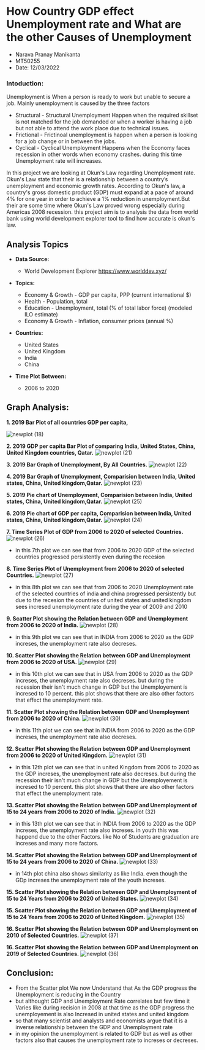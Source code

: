 # How Country GDP effect Unemployment rate and What are the other Causes of Unemployment
- Narava Pranay Manikanta
- MT50255
- Date: 12/03/2022

### Intoduction:
Unemployment is When a person is ready to work but unable to secure a job. Mainly unemployment is caused by the three factors 
- Structural - Structural Unemployment Happen when the required skillset is not matched for the job demanded or when a worker is having a job but not able to attend the work place due to technical issues.
- Frictional - Frictinoal unemployment is happen when a person is looking for a job change or in between the jobs.
- Cyclical - Cyclical Unemployment Happens when the Economy faces recession in other words when economy crashes. during this time Unemployment rate will increases.  

In this project we are looking at Okun's Law regarding Unemployment rate. Okun's Law state that their is a relationship between a country’s unemployment and economic growth rates.
According to Okun's law, a country's gross domestic product (GDP) must expand at a pace of around 4% for one year in order to achieve a 1% reduction in unemployment.But their are 
some time where Okun's Law proved wrong especially during Americas 2008 recession. this project aim is to analysis the data from world bank using world development explorer tool to 
find how accurate is okun's law.

## Analysis Topics
- **Data Source:**
  -  World Development Explorer  https://www.worlddev.xyz/

- **Topics:**
  - Economy & Growth - GDP per capita, PPP (current international $)
  -  Health - Population, total
  - Education - Unemployment, total (% of total labor force) (modeled ILO estimate)
  - Economy & Growth - Inflation, consumer prices (annual %)
- **Countries:**
  - United States
  - United Kingdom
  - India
  - China
- **Time Plot Between:**
  - 2006 to 2020 
 
## Graph Analysis:
**1. 2019 Bar Plot of all countries GDP per capita,**

![newplot (18)](https://user-images.githubusercontent.com/98778023/158041525-565b338c-768f-42f1-91cd-56db2c5157ee.png)

**2. 2019 GDP per capita Bar Plot of comparing India, United States, China, United Kingdom countries, Qatar.**
![newplot (21)](https://user-images.githubusercontent.com/98778023/158041624-6796af99-9b75-4888-a706-da1d8cbb6d6b.png)

**3. 2019 Bar Graph of Unemployment, By All Countries.**
![newplot (22)](https://user-images.githubusercontent.com/98778023/158041751-018e10ac-151f-4406-a151-4099d2ff03d0.png)

**4. 2019 Bar Graph of Unemployment, Comparision between India, United states, China, United kingdom,Qatar.**
![newplot (23)](https://user-images.githubusercontent.com/98778023/158041830-97c53cb6-9c8a-4687-94c2-366dbf9c369d.png)

**5. 2019 Pie chart of Unemployment, Comparision between India, United states, China, United kingdom,Qatar.**
![newplot (25)](https://user-images.githubusercontent.com/98778023/158041903-9511f55f-9717-46a5-8661-47284840d815.png)

**6. 2019 Pie chart of GDP per capita, Comparision between India, United states, China, United kingdom,Qatar.**
![newplot (24)](https://user-images.githubusercontent.com/98778023/158041941-1e331324-ee92-4d3c-b148-9e049fbab324.png)

**7. Time Series Plot of GDP from 2006 to 2020 of selected Countries.**
![newplot (26)](https://user-images.githubusercontent.com/98778023/158042030-4ab58836-586a-4f4d-9417-7b8b1e7bf88f.png)
 - in this 7th plot we can see that from 2006 to 2020 GDP of the selected countries progressed persistently even during the recesion 

**8. Time Series Plot of Unemployment from 2006 to 2020 of selected Countries.**
![newplot (27)](https://user-images.githubusercontent.com/98778023/158042079-737d8b2e-e421-40fa-a418-5cce8d5ffa5f.png)
- in this 8th plot we can see that from 2006 to 2020 Unemployment rate of the selected countries of india and china progressed persistently but due to the recesion
the countries of united states and united kingdom sees incresed unemployment rate during the year of 2009 and 2010  

**9. Scatter Plot showing the Relation between GDP and Unemployment from 2006 to 2020 of India.**
![newplot (28)](https://user-images.githubusercontent.com/98778023/158044706-a1a287df-02d6-4090-b105-4b0be998f189.png)
-  in this 9th plot we can see that in INDIA from 2006 to 2020 as the GDP increses, the unemployment rate also decreses. 

**10. Scatter Plot showing the Relation between GDP and Unemployment from 2006 to 2020 of USA.**
![newplot (29)](https://user-images.githubusercontent.com/98778023/158044724-eb070914-c622-4ce5-9385-0822c955cfd2.png)
-  in this 10th plot we can see that in USA from 2006 to 2020 as the GDP increses, the unemployment rate also decreses. but during the recession their isn't much change in GDP
but the Unemployement is incresed to 10 percent. this plot shows that there are also other factors that effect the unemployment rate.   

**11. Scatter Plot showing the Relation between GDP and Unemployment from 2006 to 2020 of China.**
![newplot (30)](https://user-images.githubusercontent.com/98778023/158044766-04637c7b-f4e0-44af-b8e0-b174b3f0520f.png)
-  in this 11th plot we can see that in INDIA from 2006 to 2020 as the GDP increses, the unemployment rate also decreses. 

**12. Scatter Plot showing the Relation between GDP and Unemployment from 2006 to 2020 of United Kingdom.**
![newplot (31)](https://user-images.githubusercontent.com/98778023/158044797-1e07f2c7-6ef5-4338-be99-c69d57281ee7.png)
- in this 12th plot we can see that in united Kingdom from 2006 to 2020 as the GDP increses, the unemployment rate also decreses. but during the recession their isn't much change in GDP
but the Unemployement is incresed to 10 percent. this plot shows that there are also other factors that effect the unemployment rate.   

**13. Scatter Plot showing the Relation between GDP and Unemployment of 15 to 24 years from 2006 to 2020 of India.**
![newplot (32)](https://user-images.githubusercontent.com/98778023/158044932-0381c0dc-621d-4ba2-9a56-68e6900be6d9.png)
-  in this 13th plot we can see that in INDIA from 2006 to 2020 as the GDP increses, the unemployment rate also increses. in youth this was happend due to the other Factors.
like No of Students are graduation are increses and many more factors.


**14. Scatter Plot showing the Relation between GDP and Unemployment of 15 to 24 years from 2006 to 2020 of China.**
![newplot (33)](https://user-images.githubusercontent.com/98778023/158044946-9d560874-69d9-4747-b770-3a0e715cff98.png)
- in 14th plot china also shows similarity as like India. even though the GDp increses the unemployment rate of the youth increses.


**15. Scatter Plot showing the Relation between GDP and Unemployment of 15 to 24 Years from 2006 to 2020 of United States.**
![newplot (34)](https://user-images.githubusercontent.com/98778023/158044961-6276cccd-3b5d-41c4-a465-87281accafcd.png)

**15. Scatter Plot showing the Relation between GDP and Unemployment of 15 to 24 Years from 2006 to 2020 of United Kingdom.**
![newplot (35)](https://user-images.githubusercontent.com/98778023/158044970-75fcbb37-645c-4d5b-a736-588f12fb2f57.png)

**16. Scatter Plot showing the Relation between GDP and Unemployment on 2010 of Selected Countries.**
![newplot (37)](https://user-images.githubusercontent.com/98778023/158045050-f99082c8-5a2e-4308-b5bb-5dc0f2bd7d3f.png)

**16. Scatter Plot showing the Relation between GDP and Unemployment on 2019 of Selected Countries.**
![newplot (36)](https://user-images.githubusercontent.com/98778023/158045056-d50ec907-89bc-4034-9d70-142e206ed722.png)



## Conclusion:
- From the Scatter plot We now Understand that As the GDP progress the Unemployment is reducing in the Country 
- but althought GDP and Unemployment Rate correlates but few time it Varies like during recision in 2008 at that time as the GDP progress the unemployement is also Incresed in united states and united kingdom
- so that many scientist and analysts and economists  argue that it is a inverse relationship between the GDP and Unemployment rate
- in my opinion the unemployment is related to GDP but as well as other factors also that causes the unemployment rate to increses or decreses. 
